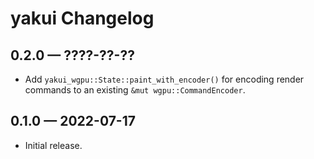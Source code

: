 # yakui Changelog
## 0.2.0 — ????-??-??
* Add `yakui_wgpu::State::paint_with_encoder()` for encoding render commands to an existing `&mut wgpu::CommandEncoder`.

## 0.1.0 — 2022-07-17
* Initial release.
